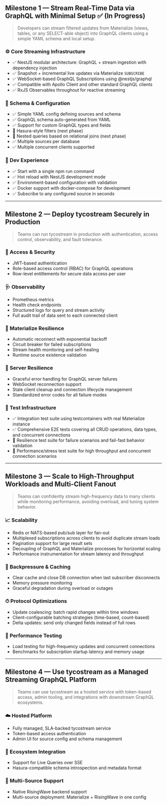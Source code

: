 ## **Milestone 1 — Stream Real-Time Data via GraphQL with Minimal Setup** ✅ (In Progress)

> Developers can stream filtered updates from Materialize (views, tables, or any SELECT-able object) into GraphQL clients using a simple YAML schema and local setup.
> 

### ⚙️ Core Streaming Infrastructure

- ✅ NestJS modular architecture: GraphQL + stream ingestion with dependency injection
- ✅ Snapshot + incremental live updates via Materialize `SUBSCRIBE`
- ✅ WebSocket-based GraphQL Subscriptions using @nestjs/graphql
- ✅ Compatible with Apollo Client and other standard GraphQL clients
- ✅ RxJS Observables throughout for reactive streaming

### 📝 Schema & Configuration

- ✅ Simple YAML config defining sources and schema
- ✅ GraphQL schema auto-generated from YAML
- ✅ Support for custom GraphQL types and fields
- 🔄 Hasura-style filters (next phase)
- 🔄 Nested queries based on relational joins (next phase)
- ✅ Multiple sources per database
- ✅ Multiple concurrent clients supported

### 🚀 Dev Experience

- ✅ Start with a single npm run command
- ✅ Hot reload with NestJS development mode
- ✅ Environment-based configuration with validation
- ✅ Docker support with docker-compose for development
- ✅ Subscribe to any configured source in seconds

---

## **Milestone 2 — Deploy tycostream Securely in Production**

> Teams can run tycostream in production with authentication, access control, observability, and fault tolerance.
> 

### 🔐 Access & Security

- JWT-based authentication
- Role-based access control (RBAC) for GraphQL operations
- Row-level entitlements for secure data access per user

### 🩺 Observability

- Prometheus metrics
- Health check endpoints
- Structured logs for query and stream activity
- Full audit trail of data sent to each connected client

### 🔄 Materialize Resilience

- Automatic reconnect with exponential backoff
- Circuit breaker for failed subscriptions
- Stream health monitoring and self-healing
- Runtime source existence validation

### 🧠 Server Resilience

- Graceful error handling for GraphQL server failures
- WebSocket reconnection support
- Stale client cleanup and connection lifecycle management
- Standardized error codes for all failure modes

### 🧪 Test Infrastructure

- ✅ Integration test suite using testcontainers with real Materialize instance
- ✅ Comprehensive E2E tests covering all CRUD operations, data types, and concurrent connections
- 🔄 Resilience test suite for failure scenarios and fail-fast behavior validation
- 🔄 Performance/stress test suite for high throughput and concurrent connection scenarios

---

## **Milestone 3 — Scale to High-Throughput Workloads and Multi-Client Fanout**

> Teams can confidently stream high-frequency data to many clients while monitoring performance, avoiding overload, and tuning system behavior.
> 

### 📈 Scalability

- Redis or NATS-based pub/sub layer for fan-out
- Multiplexed subscriptions across clients to avoid duplicate stream loads
- Pagination support for large result sets
- Decoupling of GraphQL and Materialize processes for horizontal scaling
- Performance instrumentation for stream latency and throughput

### 🧹 Backpressure & Caching

- Clear cache and close DB connection when last subscriber disconnects
- Memory pressure monitoring
- Graceful degradation during overload or outages

### ⏱ Protocol Optimizations

- Update coalescing: batch rapid changes within time windows
- Client-configurable batching strategies (time-based, count-based)
- Delta updates: send only changed fields instead of full rows

### 🧪 Performance Testing

- Load testing for high-frequency updates and concurrent connections
- Benchmarks for subscription startup latency and memory usage

---

## **Milestone 4 — Use tycostream as a Managed Streaming GraphQL Platform**

> Teams can use tycostream as a hosted service with token-based access, admin tooling, and integrations with downstream GraphQL ecosystems.
> 

### ☁️ Hosted Platform

- Fully managed, SLA-backed tycostream service
- Token-based access authentication
- Admin UI for source config and schema management

### 🔌 Ecosystem Integration

- Support for Live Queries over SSE
- Hasura-compatible schema introspection and metadata format

### 🔄 Multi-Source Support

- Native RisingWave backend support
- Multi-source deployment: Materialize + RisingWave in one config